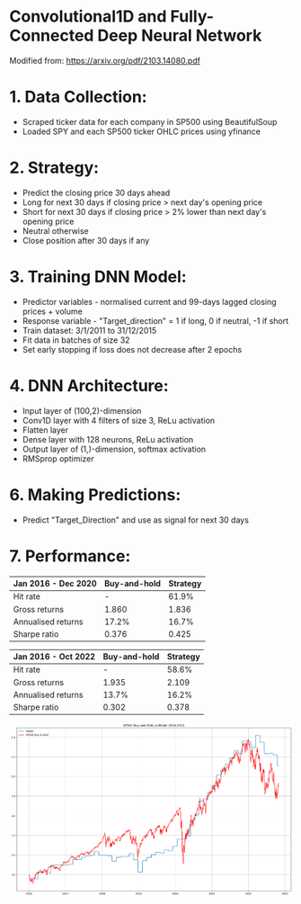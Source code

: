 # Convolutional1D and Fully-Connected Deep Neural Network

Modified from: https://arxiv.org/pdf/2103.14080.pdf

# 1. Data Collection:
- Scraped ticker data for each company in SP500 using BeautifulSoup
- Loaded SPY and each SP500 ticker OHLC prices using yfinance 

# 2. Strategy:
- Predict the closing price 30 days ahead
- Long for next 30 days if closing price > next day's opening price
- Short for next 30 days if closing price > 2% lower than next day's opening price
- Neutral otherwise
- Close position after 30 days if any

# 3. Training DNN Model:
- Predictor variables - normalised current and 99-days lagged closing prices + volume
- Response variable - "Target_direction" = 1 if long, 0 if neutral, -1 if short
- Train dataset: 3/1/2011 to 31/12/2015
- Fit data in batches of size 32
- Set early stopping if loss does not decrease after 2 epochs

# 4. DNN Architecture:
- Input layer of (100,2)-dimension
- Conv1D layer with 4 filters of size 3, ReLu activation
- Flatten layer
- Dense layer with 128 neurons, ReLu activation
- Output layer of (1,)-dimension, softmax activation
- RMSprop optimizer

# 6. Making Predictions:
- Predict "Target_Direction" and use as signal for next 30 days

# 7. Performance:

|Jan 2016 - Dec 2020|Buy-and-hold|Strategy|
|---|---|---|
|Hit rate|-|61.9%|
|Gross returns|1.860|1.836|
|Annualised returns|17.2%|16.7%|
|Sharpe ratio|0.376|0.425|

|Jan 2016 - Oct 2022|Buy-and-hold|Strategy|
|---|---|---|
|Hit rate|-|58.6%|
|Gross returns|1.935|2.109|
|Annualised returns|13.7%|16.2%|
|Sharpe ratio|0.302|0.378|

![alt text](https://github.com/Lzhenghong/Quant-Projects/blob/main/SP500/Conv1DFC_strategy/Long-short%20PnL.png)